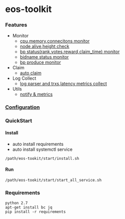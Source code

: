 # eos-toolkit

### Features
- Monitor
    - [cpu,memory,connecitons monitor](monitor)
    - [node alive,height check](monitor)
    - [bp status(rank,votes,reward,claim_time) monitor](monitor)
    - [bidname status monitor](monitor)
    - [bp produce monitor](monitor)
- Claim
    - [auto claim](claim)
- Log Collect
    - [log parser and trxs,latency metrics collect](monitor)
- Utils
    - [notify & metrics](utils)

### [Configuration](config/config.conf)

### QuickStart
#### Install
- auto install requirements
- auto install systemctl service
```
/path/eos-tookit/start/install.sh
```

#### Run
```
/path/eos-tookit/start/start_all_service.sh
```
### Requirements
```
python 2.7
apt-get install bc jq
pip install -r requirements
```
